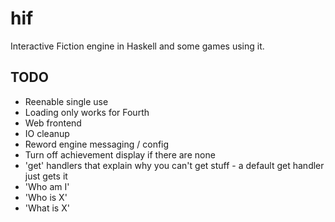 # hif

Interactive Fiction engine in Haskell and some games using it.
  
## TODO
- Reenable single use
- Loading only works for Fourth
- Web frontend
- IO cleanup
- Reword engine messaging / config
- Turn off achievement display if there are none
- 'get' handlers that explain why you can't get stuff - a default get handler just gets it
- 'Who am I'
- 'Who is X'
- 'What is X'
